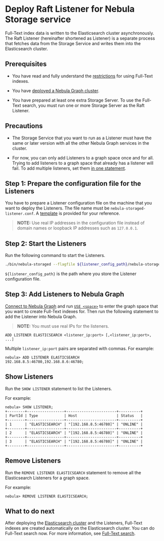 # Deploy Raft Listener for Nebula Storage service

Full-Text index data is written to the Elasticsearch cluster asynchronously. The Raft Listener (hereinafter shortened as Listener) is a separate process that fetches data from the Storage Service and writes them into the Elasticsearch cluster.

## Prerequisites

* You have read and fully understand the [restrictions](../../4.deployment-and-installation/6.deploy-text-based-index/1.text-based-index-restrictions.md) for using Full-Text indexes.

* You have [deployed a Nebula Graph cluster](../deploy-nebula-graph-cluster.md).

* You have prepared at least one extra Storage Server. To use the Full-Text search, you must run one or more Storage Server as the Raft Listener.

## Precautions

* The Storage Service that you want to run as a Listener must have the same or later version with all the other Nebula Graph services in the cluster.

* For now, you can only add Listeners to a graph space once and for all. Trying to add listeners to a graph space that already has a listener will fail. To add multiple listeners, set them [in one statement](#step_3_add_listeners_to_nebula_graph).

## Step 1: Prepare the configuration file for the Listeners

You have to prepare a Listener configuration file on the machine that you want to deploy the Listeners. The file name must be `nebula-storaged-listener.conf`. A [template](https://github.com/vesoft-inc/nebula-storage/blob/master/conf/nebula-storaged-listener.conf.production) is provided for your reference.

> **NOTE:** Use real IP addresses in the configuration file instead of domain names or loopback IP addresses such as `127.0.0.1`.

## Step 2: Start the Listeners

Run the following command to start the Listeners.

```bash
./bin/nebula-storaged --flagfile ${listener_config_path}/nebula-storaged-listener.conf
```

`${listener_config_path}` is the path where you store the Listener configuration file.

## Step 3: Add Listeners to Nebula Graph

[Connect to Nebula Graph](../../2.quick-start/3.connect-to-nebula-graph.md) and run [`USE <space>`](../../3.ngql-guide/9.space-statements/2.use-space.md) to enter the graph space that you want to create Full-Text indexes for. Then run the following statement to add the Listener into Nebula Graph.

> **NOTE:** You must use real IPs for the listeners.

```ngql
ADD LISTENER ELASTICSEARCH <listener_ip:port> [,<listener_ip:port>, ...]
```

Multiple `listener_ip:port` pairs are separated with commas. For example:

```ngql
nebula> ADD LISTENER ELASTICSEARCH 192.168.8.5:46780,192.168.8.6:46780;
```

## Show Listeners

Run the `SHOW LISTENER` statement to list the Listeners.

For example:

```ngql
nebula> SHOW LISTENER;
+--------+-----------------+-----------------------+----------+
| PartId | Type            | Host                  | Status   |
+--------+-----------------+-----------------------+----------+
| 1      | "ELASTICSEARCH" | "[192.168.8.5:46780]" | "ONLINE" |
+--------+-----------------+-----------------------+----------+
| 2      | "ELASTICSEARCH" | "[192.168.8.5:46780]" | "ONLINE" |
+--------+-----------------+-----------------------+----------+
| 3      | "ELASTICSEARCH" | "[192.168.8.5:46780]" | "ONLINE" |
+--------+-----------------+-----------------------+----------+
```

## Remove Listeners

Run the `REMOVE LISTENER ELASTICSEARCH` statement to remove all the Elasticsearch Listeners for a graph space.

For example:

```ngql
nebula> REMOVE LISTENER ELASTICSEARCH;
```

## What to do next

After deploying the [Elasticsearch cluster](2.deploy-es.md) and the Listeners, Full-Text indexes are created automatically on the Elasticsearch cluster. You can do Full-Text search now. For more information, see [Full-Text search](../../3.ngql-guide/15.full-text-index-statements/1.search-with-text-based-index.md).
